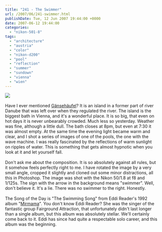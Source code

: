 ```yaml
---
title: "241 - The Swimmer"
url: /2007/06/241-swimmer.html
publishDate: Tue, 12 Jun 2007 19:44:00 +0000
date: 2007-06-12 19:44:00
categories: 
  - "nikon-501-8"
tags: 
  - "architecture"
  - "austria"
  - "color"
  - "nikon-d200"
  - "pool"
  - "reflection"
  - "summer"
  - "sundown"
  - "vienna"
  - "wien"
---
```

<a href="https://d25zfm9zpd7gm5.cloudfront.net/1200x1200/2007/20070611_194804_ps.jpg"><img src="https://d25zfm9zpd7gm5.cloudfront.net/0600x0600/2007/20070611_194804_ps.jpg"/></a><br/><br/>Have I ever mentioned <a href="http://maps.google.com/?ie=UTF8&ll=48.227932,16.429667&spn=0.0233,0.056391&z=15&om=1" target="_blank">Gänsehäufel</a>? It is an island in a former part of river Danube that was left over when they regulated the river. The island is the biggest bath in Vienna, and it's a wonderful place. It is so big, that even on hot days it is never unbearably crowded. Much less so yesterday. Weather was fine, although a little dull. The bath closes at 8pm, but even at 7:30 it was almost empty. At the same time the evening light became warm and clear, and I shot a series of images of one of the pools, the one with the wave machine. I was really fascinated by the reflections of warm sunlight on ripples of water. This is something that gets almost hypnotic when you look at it and let yourself fall.<br/><br/>Don't ask me about the composition. It is so absolutely against all rules, but it somehow feels perfectly right to me. I have rotated the image by a very small angle, cropped it slightly and cloned out some minor distractions, all this in Photoshop. The image was shot with the Nikon 50/1.8 at f8 and 1/125s. The sign with the arrow in the background means "swimmer". Well, don't believe it. It's a lie. There was no swimmer to the right. Honestly.<br/><br/>The Song of the Day is "The Swimming Song" from Eddi Reader's 1992 album "<a href="http://www.amazon.com/Mirmama-Eddi-Reader/dp/B00000203C" target="_blank">Mirmama</a>". You don't know Eddi Reader? She was the singer of the fantastic group Fairground Attraction, that unfortunately didn't last longer than a single album, but this album was absolutely stellar. We'll certainly come back to it. Eddi has since had quite a respectable solo career, and this album was the beginning.
